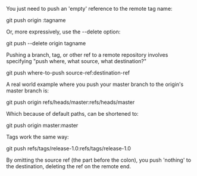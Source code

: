 


You just need to push an 'empty' reference to the remote tag name:

git push origin :tagname

Or, more expressively, use the --delete option:

git push --delete origin tagname

Pushing a branch, tag, or other ref to a remote repository involves specifying "push where, what source, what destination?"

git push where-to-push source-ref:destination-ref

A real world example where you push your master branch to the origin's master branch is:

git push origin refs/heads/master:refs/heads/master

Which because of default paths, can be shortened to:

git push origin master:master

Tags work the same way:

git push refs/tags/release-1.0:refs/tags/release-1.0

By omitting the source ref (the part before the colon), you push 'nothing' to the destination, deleting the ref on the remote end.
